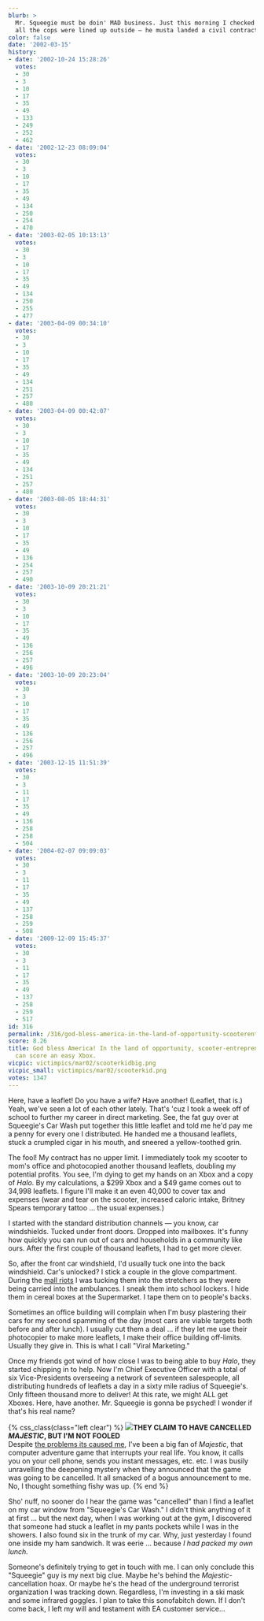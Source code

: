 ```yaml
---
blurb: >
  Mr. Squeegie must be doin' MAD business. Just this morning I checked it out and
  all the cops were lined up outside — he musta landed a civil contract 'cuz of me!
color: false
date: '2002-03-15'
history:
- date: '2002-10-24 15:28:26'
  votes:
  - 30
  - 3
  - 10
  - 17
  - 35
  - 49
  - 133
  - 249
  - 252
  - 462
- date: '2002-12-23 08:09:04'
  votes:
  - 30
  - 3
  - 10
  - 17
  - 35
  - 49
  - 134
  - 250
  - 254
  - 470
- date: '2003-02-05 10:13:13'
  votes:
  - 30
  - 3
  - 10
  - 17
  - 35
  - 49
  - 134
  - 250
  - 255
  - 477
- date: '2003-04-09 00:34:10'
  votes:
  - 30
  - 3
  - 10
  - 17
  - 35
  - 49
  - 134
  - 251
  - 257
  - 480
- date: '2003-04-09 00:42:07'
  votes:
  - 30
  - 3
  - 10
  - 17
  - 35
  - 49
  - 134
  - 251
  - 257
  - 480
- date: '2003-08-05 18:44:31'
  votes:
  - 30
  - 3
  - 10
  - 17
  - 35
  - 49
  - 136
  - 254
  - 257
  - 490
- date: '2003-10-09 20:21:21'
  votes:
  - 30
  - 3
  - 10
  - 17
  - 35
  - 49
  - 136
  - 256
  - 257
  - 496
- date: '2003-10-09 20:23:04'
  votes:
  - 30
  - 3
  - 10
  - 17
  - 35
  - 49
  - 136
  - 256
  - 257
  - 496
- date: '2003-12-15 11:51:39'
  votes:
  - 30
  - 3
  - 11
  - 17
  - 35
  - 49
  - 136
  - 258
  - 258
  - 504
- date: '2004-02-07 09:09:03'
  votes:
  - 30
  - 3
  - 11
  - 17
  - 35
  - 49
  - 137
  - 258
  - 259
  - 508
- date: '2009-12-09 15:45:37'
  votes:
  - 30
  - 3
  - 11
  - 17
  - 35
  - 49
  - 137
  - 258
  - 259
  - 517
id: 316
permalink: /316/god-bless-america-in-the-land-of-opportunity-scooterentrepreneurs-like-myself-can-score-an-easy-xbox/
score: 8.26
title: God bless America! In the land of opportunity, scooter-entrepreneurs like myself
  can score an easy Xbox.
vicpic: victimpics/mar02/scooterkidbig.png
vicpic_small: victimpics/mar02/scooterkid.png
votes: 1347
---
```


Here, have a leaflet! Do you have a wife? Have another! (Leaflet, that
is.) Yeah, we've seen a lot of each other lately. That's 'cuz I took a
week off of school to further my career in direct marketing. See, the
fat guy over at Squeegie's Car Wash put together this little leaflet and
told me he'd pay me a penny for every one I distributed. He handed me a
thousand leaflets, stuck a crumpled cigar in his mouth, and sneered a
yellow-toothed grin.

The fool! My contract has no upper limit. I immediately took my scooter
to mom's office and photocopied another thousand leaflets, doubling my
potential profits. You see, I'm dying to get my hands on an Xbox and a
copy of *Halo*. By my calculations, a $299 Xbox and a $49 game comes out
to 34,998 leaflets. I figure I'll make it an even 40,000 to cover tax
and expenses (wear and tear on the scooter, increased caloric intake,
Britney Spears temporary tattoo ... the usual expenses.)

I started with the standard distribution channels — you know, car
windshields. Tucked under front doors. Dropped into mailboxes. It's
funny how quickly you can run out of cars and households in a community
like ours. After the first couple of thousand leaflets, I had to get
more clever.

So, after the front car windshield, I'd usually tuck one into the back
windshield. Car's unlocked? I stick a couple in the glove compartment.
During the [mall riots](@/victim/311.md) I was tucking them into the
stretchers as they were being carried into the ambulances. I sneak them
into school lockers. I hide them in cereal boxes at the Supermarket. I
tape them on to people's backs.

Sometimes an office building will complain when I'm busy plastering
their cars for my second spamming of the day (most cars are viable
targets both before and after lunch). I usually cut them a deal ... if
they let me use their photocopier to make more leaflets, I make their
office building off-limits. Usually they give in. This is what I call
"Viral Marketing."

Once my friends got wind of how close I was to being able to buy *Halo*,
they started chipping in to help. Now I'm Chief Executive Officer with a
total of six Vice-Presidents overseeing a network of seventeen
salespeople, all distributing hundreds of leaflets a day in a sixty mile
radius of Squeegie's. Only fifteen thousand more to deliver! At this
rate, we might ALL get Xboxes. Here, have another. Mr. Squeegie is gonna
be psyched! I wonder if that's his real name?

{% css_class(class="left clear") %}
[![](/img/victimpics/majestic.png)](@/victim/275.md)**THEY CLAIM TO
HAVE CANCELLED *MAJESTIC*, BUT I'M NOT FOOLED**  
 Despite [the problems its caused me](@/victim/275.md), I've been a
big fan of *Majestic*, that computer adventure game that interrupts your
real life. You know, it calls you on your cell phone, sends you instant
messages, etc. etc. I was busily unravelling the deepening mystery when
they announced that the game was going to be cancelled. It all smacked
of a bogus announcement to me. No, I thought something fishy was up.
{% end %}

Sho' nuff, no sooner do I hear the game was "cancelled" than I find a
leaflet on my car window from "Squeegie's Car Wash." I didn't think
anything of it at first ... but the next day, when I was working out at
the gym, I discovered that someone had stuck a leaflet in my pants
pockets while I was in the showers. I also found six in the trunk of my
car. Why, just yesterday I found one inside my ham sandwich. It was
eerie ... because *I had packed my own lunch.*

Someone's definitely trying to get in touch with me. I can only conclude
this "Squeegie" guy is my next big clue. Maybe he's behind the
*Majestic*-cancellation hoax. Or maybe he's the head of the underground
terrorist organization I was tracking down. Regardless, I'm investing in
a ski mask and some infrared goggles. I plan to take this sonofabitch
down. If I don't come back, I left my will and testament with EA
customer service...
